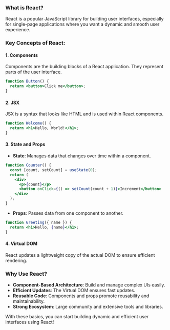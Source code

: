 ### What is React?

React is a popular JavaScript library for building user interfaces, especially for single-page applications where you want a dynamic and smooth user experience.

### Key Concepts of React:

#### 1. Components
Components are the building blocks of a React application. They represent parts of the user interface.

```jsx
function Button() {
  return <button>Click me</button>;
}
```

#### 2. JSX
JSX is a syntax that looks like HTML and is used within React components.

```jsx
function Welcome() {
  return <h1>Hello, World!</h1>;
}
```

#### 3. State and Props
- **State**: Manages data that changes over time within a component.

```jsx
function Counter() {
  const [count, setCount] = useState(0);
  return (
    <div>
      <p>{count}</p>
      <button onClick={() => setCount(count + 1)}>Increment</button>
    </div>
  );
}
```

- **Props**: Passes data from one component to another.

```jsx
function Greeting({ name }) {
  return <h1>Hello, {name}</h1>;
}
```

#### 4. Virtual DOM
React updates a lightweight copy of the actual DOM to ensure efficient rendering.

### Why Use React?
- **Component-Based Architecture**: Build and manage complex UIs easily.
- **Efficient Updates**: The Virtual DOM ensures fast updates.
- **Reusable Code**: Components and props promote reusability and maintainability.
- **Strong Ecosystem**: Large community and extensive tools and libraries.

With these basics, you can start building dynamic and efficient user interfaces using React!
